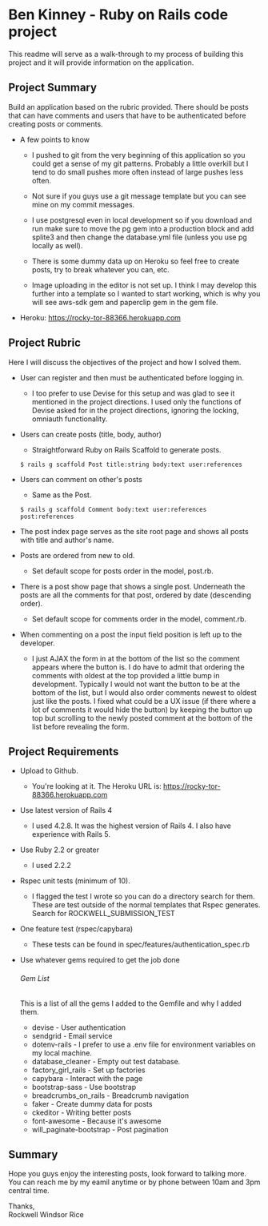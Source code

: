 # Ben Kinney - Ruby on Rails code project

This readme will serve as a walk-through to my process of building this project and it will provide information on the application.

## Project Summary

  Build an application based on the rubric provided.  There should be posts that can have comments and users that have to be authenticated before creating posts or comments.  

  * A few points to know

    * I pushed to git from the very beginning of this application so you could get a sense of my git patterns.  Probably a little overkill but I tend to do small pushes more often instead of large pushes less often.

    * Not sure if you guys use a git message template but you can see mine on my commit messages.

    * I use postgresql even in local development so if you download and run make sure to move the pg gem into a production block and add splite3 and then change the database.yml file (unless you use pg locally as well).

    * There is some dummy data up on Heroku so feel free to create posts, try to break whatever you can, etc.

    * Image uploading in the editor is not set up.  I think I may develop this further into a template so I wanted to start working, which is why you will see aws-sdk gem and paperclip gem in the gem file. 

  * Heroku: https://rocky-tor-88366.herokuapp.com

## Project Rubric

Here I will discuss the objectives of the project and how I solved them.

* User can register and then must be authenticated before logging in.

  * I too prefer to use Devise for this setup and was glad to see it mentioned in the project directions.  I used only the functions of Devise asked for in the project directions, ignoring the locking, omniauth functionality.

* Users can create posts (title, body, author)

  * Straightforward Ruby on Rails Scaffold to generate posts. 

  ````
  $ rails g scaffold Post title:string body:text user:references
  ````

* Users can comment on other's posts

  * Same as the Post.

  ````
  $ rails g scaffold Comment body:text user:references post:references
  ````

* The post index page serves as the site root page and shows all posts with title and author's name.

* Posts are ordered from new to old.

  * Set default scope for posts order in the model, post.rb.

* There is a post show page that shows a single post.  Underneath the posts are all the comments for that post, ordered by date (descending order).

  * Set default scope for comments order in the model, comment.rb.

* When commenting on a post the input field position is left up to the developer.

  *  I just AJAX the form in at the bottom of the list so the comment appears where the button is.  I do have to admit that ordering the comments with oldest at the top provided a little bump in development.  Typically I would not want the button to be at the bottom of the list, but I would also order comments newest to oldest just like the posts. I fixed what could be a UX issue (if there where a lot of comments it would hide the button) by keeping the button up top but scrolling to the newly posted comment at the bottom of the list before revealing the form.

## Project Requirements

* Upload to Github.

  * You're looking at it. The Heroku URL is: https://rocky-tor-88366.herokuapp.com

* Use latest version of Rails 4

  * I used 4.2.8.  It was the highest version of Rails 4.  I also have experience with Rails 5.

* Use Ruby 2.2 or greater

  * I used 2.2.2

* Rspec unit tests (minimum of 10).

  *  I flagged the test I wrote so you can do a directory search for them.  These are test outside of the normal templates that Rspec generates.  Search for ROCKWELL_SUBMISSION_TEST

* One feature test (rspec/capybara)

  * These tests can be found in spec/features/authentication_spec.rb

* Use whatever gems required to get the job done

  ###### Gem List

  This is a list of all the gems I added to the Gemfile and why I added them.

  * devise - User authentication
  * sendgrid - Email service
  * dotenv-rails - I prefer to use a .env file for environment variables on my local machine.
  * database_cleaner - Empty out test database.
  * factory_girl_rails - Set up factories
  * capybara - Interact with the page
  * bootstrap-sass - Use bootstrap
  * breadcrumbs_on_rails - Breadcrumb navigation
  * faker - Create dummy data for posts
  * ckeditor - Writing better posts
  * font-awesome - Because it's awesome
  * will_paginate-bootstrap - Post pagination

## Summary

Hope you guys enjoy the interesting posts, look forward to talking more.  You can reach me by my eamil anytime or by phone between 10am and 3pm central time.

Thanks,<br/>
Rockwell Windsor Rice

